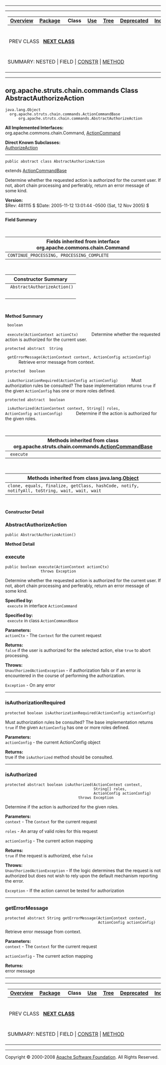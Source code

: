 ------------------------------------------------------------------------

<span id="navbar_top"></span> [](#skip-navbar_top "Skip navigation links")

<table>
<colgroup>
<col width="50%" />
<col width="50%" />
</colgroup>
<tbody>
<tr class="odd">
<td align="left"><span id="navbar_top_firstrow"></span>
<table>
<tbody>
<tr class="odd">
<td align="left"><a href="../../../../../overview-summary.html.md"><strong>Overview</strong></a> </td>
<td align="left"><a href="package-summary.html.md"><strong>Package</strong></a> </td>
<td align="left"> <strong>Class</strong> </td>
<td align="left"><a href="class-use/AbstractAuthorizeAction.html.md"><strong>Use</strong></a> </td>
<td align="left"><a href="package-tree.html.md"><strong>Tree</strong></a> </td>
<td align="left"><a href="../../../../../deprecated-list.html.md"><strong>Deprecated</strong></a> </td>
<td align="left"><a href="../../../../../index-all.html.md"><strong>Index</strong></a> </td>
<td align="left"><a href="../../../../../help-doc.html.md"><strong>Help</strong></a> </td>
</tr>
</tbody>
</table></td>
<td align="left"></td>
</tr>
<tr class="even">
<td align="left"> PREV CLASS   <a href="../../../../../org/apache/struts/chain/commands/AbstractCreateAction.html.md" title="class in org.apache.struts.chain.commands"><strong>NEXT CLASS</strong></a></td>
<td align="left"><a href="../../../../../index.html.md?org/apache/struts/chain/commands/AbstractAuthorizeAction.html"><strong>FRAMES</strong></a>    <a href="AbstractAuthorizeAction.html"><strong>NO FRAMES</strong></a>    
<a href="../../../../../allclasses-noframe.html.md"><strong>All Classes</strong></a></td>
</tr>
<tr class="odd">
<td align="left">SUMMARY: NESTED | FIELD | <a href="#constructor_summary">CONSTR</a> | <a href="#method_summary">METHOD</a></td>
<td align="left">DETAIL: FIELD | <a href="#constructor_detail">CONSTR</a> | <a href="#method_detail">METHOD</a></td>
</tr>
</tbody>
</table>

<span id="skip-navbar_top"></span>

------------------------------------------------------------------------

org.apache.struts.chain.commands
 Class AbstractAuthorizeAction
--------------------------------

    java.lang.Object
      org.apache.struts.chain.commands.ActionCommandBase
          org.apache.struts.chain.commands.AbstractAuthorizeAction

**All Implemented Interfaces:**  
org.apache.commons.chain.Command, [ActionCommand](../../../../../org/apache/struts/chain/commands/ActionCommand.html.md "interface in org.apache.struts.chain.commands")

<!-- -->

**Direct Known Subclasses:**  
[AuthorizeAction](../../../../../org/apache/struts/chain/commands/servlet/AuthorizeAction.html.md "class in org.apache.struts.chain.commands.servlet")

------------------------------------------------------------------------

    public abstract class AbstractAuthorizeAction

extends [ActionCommandBase](../../../../../org/apache/struts/chain/commands/ActionCommandBase.html.md "class in org.apache.struts.chain.commands")

Determine whether the requested action is authorized for the current user. If not, abort chain processing and perferably, return an error message of some kind.

**Version:**  
$Rev: 481115 $ $Date: 2005-11-12 13:01:44 -0500 (Sat, 12 Nov 2005) $

------------------------------------------------------------------------

<span id="field_summary"></span>

**Field Summary**

 <span id="fields_inherited_from_class_org.apache.commons.chain.Command"></span>

| **Fields inherited from interface org.apache.commons.chain.Command** |
|----------------------------------------------------------------------|
| `CONTINUE_PROCESSING, PROCESSING_COMPLETE`                           |

  <span id="constructor_summary"></span>

| **Constructor Summary**      |
|------------------------------|
| ` AbstractAuthorizeAction()` 
                               |

  <span id="method_summary"></span>

**Method Summary**

` boolean`

` execute(ActionContext actionCtx)`
           Determine whether the requested action is authorized for the current user.

`protected abstract  String`

` getErrorMessage(ActionContext context, ActionConfig actionConfig)`
            Retrieve error message from context.

`protected  boolean`

` isAuthorizationRequired(ActionConfig actionConfig)`
           Must authorization rules be consulted? The base implementation returns `true` if the given `ActionConfig` has one or more roles defined.

`protected abstract  boolean`

` isAuthorized(ActionContext context, String[] roles, ActionConfig actionConfig)`
           Determine if the action is authorized for the given roles.

 <span id="methods_inherited_from_class_org.apache.struts.chain.commands.ActionCommandBase"></span>

| **Methods inherited from class org.apache.struts.chain.commands.[ActionCommandBase](../../../../../org/apache/struts/chain/commands/ActionCommandBase.html.md "class in org.apache.struts.chain.commands")** |
|-----------------------------------------------------------------------------------------------------------------------------------------------------------------------------------------------------------|
| ` execute`                                                                                                                                                                                                |

 <span id="methods_inherited_from_class_java.lang.Object"></span>

| **Methods inherited from class java.lang.[Object](http://java.sun.com/j2se/1.4.2/docs/api/java/lang/Object.html.md?is-external=true "class or interface in java.lang")** |
|-----------------------------------------------------------------------------------------------------------------------------------------------------------------------|
| `clone, equals, finalize, getClass, hashCode, notify, notifyAll, toString, wait, wait, wait`                                                                          |

 

<span id="constructor_detail"></span>

**Constructor Detail**

### AbstractAuthorizeAction

    public AbstractAuthorizeAction()

<span id="method_detail"></span>

**Method Detail**

### execute

    public boolean execute(ActionContext actionCtx)
                    throws Exception

Determine whether the requested action is authorized for the current user. If not, abort chain processing and perferably, return an error message of some kind.

**Specified by:**  
` execute` in interface `ActionCommand`

**Specified by:**  
` execute` in class `ActionCommandBase`

<!-- -->

**Parameters:**  
`actionCtx` - The `Context` for the current request

**Returns:**  
`false` if the user is authorized for the selected action, else `true` to abort processing.

**Throws:**  
`UnauthorizedActionException` - if authorization fails or if an error is encountered in the course of performing the authorization.

`Exception` - On any error

------------------------------------------------------------------------

### isAuthorizationRequired

    protected boolean isAuthorizationRequired(ActionConfig actionConfig)

Must authorization rules be consulted? The base implementation returns `true` if the given `ActionConfig` has one or more roles defined.

**Parameters:**  
`actionConfig` - the current ActionConfig object

**Returns:**  
true if the `isAuthorized` method should be consulted.

------------------------------------------------------------------------

### isAuthorized

    protected abstract boolean isAuthorized(ActionContext context,
                                            String[] roles,
                                            ActionConfig actionConfig)
                                     throws Exception

Determine if the action is authorized for the given roles.

**Parameters:**  
`context` - The `Context` for the current request

`roles` - An array of valid roles for this request

`actionConfig` - The current action mapping

**Returns:**  
`true` if the request is authorized, else `false`

**Throws:**  
`UnauthorizedActionException` - If the logic determines that the request is not authorized but does not wish to rely upon the default mechanism reporting the error.

`Exception` - If the action cannot be tested for authorization

------------------------------------------------------------------------

### getErrorMessage

    protected abstract String getErrorMessage(ActionContext context,
                                              ActionConfig actionConfig)

Retrieve error message from context.

**Parameters:**  
`context` - The `Context` for the current request

`actionConfig` - The current action mapping

**Returns:**  
error message

------------------------------------------------------------------------

<span id="navbar_bottom"></span> [](#skip-navbar_bottom "Skip navigation links")

<table>
<colgroup>
<col width="50%" />
<col width="50%" />
</colgroup>
<tbody>
<tr class="odd">
<td align="left"><span id="navbar_bottom_firstrow"></span>
<table>
<tbody>
<tr class="odd">
<td align="left"><a href="../../../../../overview-summary.html.md"><strong>Overview</strong></a> </td>
<td align="left"><a href="package-summary.html.md"><strong>Package</strong></a> </td>
<td align="left"> <strong>Class</strong> </td>
<td align="left"><a href="class-use/AbstractAuthorizeAction.html.md"><strong>Use</strong></a> </td>
<td align="left"><a href="package-tree.html.md"><strong>Tree</strong></a> </td>
<td align="left"><a href="../../../../../deprecated-list.html.md"><strong>Deprecated</strong></a> </td>
<td align="left"><a href="../../../../../index-all.html.md"><strong>Index</strong></a> </td>
<td align="left"><a href="../../../../../help-doc.html.md"><strong>Help</strong></a> </td>
</tr>
</tbody>
</table></td>
<td align="left"></td>
</tr>
<tr class="even">
<td align="left"> PREV CLASS   <a href="../../../../../org/apache/struts/chain/commands/AbstractCreateAction.html.md" title="class in org.apache.struts.chain.commands"><strong>NEXT CLASS</strong></a></td>
<td align="left"><a href="../../../../../index.html.md?org/apache/struts/chain/commands/AbstractAuthorizeAction.html"><strong>FRAMES</strong></a>    <a href="AbstractAuthorizeAction.html"><strong>NO FRAMES</strong></a>    
<a href="../../../../../allclasses-noframe.html.md"><strong>All Classes</strong></a></td>
</tr>
<tr class="odd">
<td align="left">SUMMARY: NESTED | FIELD | <a href="#constructor_summary">CONSTR</a> | <a href="#method_summary">METHOD</a></td>
<td align="left">DETAIL: FIELD | <a href="#constructor_detail">CONSTR</a> | <a href="#method_detail">METHOD</a></td>
</tr>
</tbody>
</table>

<span id="skip-navbar_bottom"></span>

------------------------------------------------------------------------

Copyright © 2000-2008 [Apache Software Foundation](http://www.apache.org/). All Rights Reserved.
